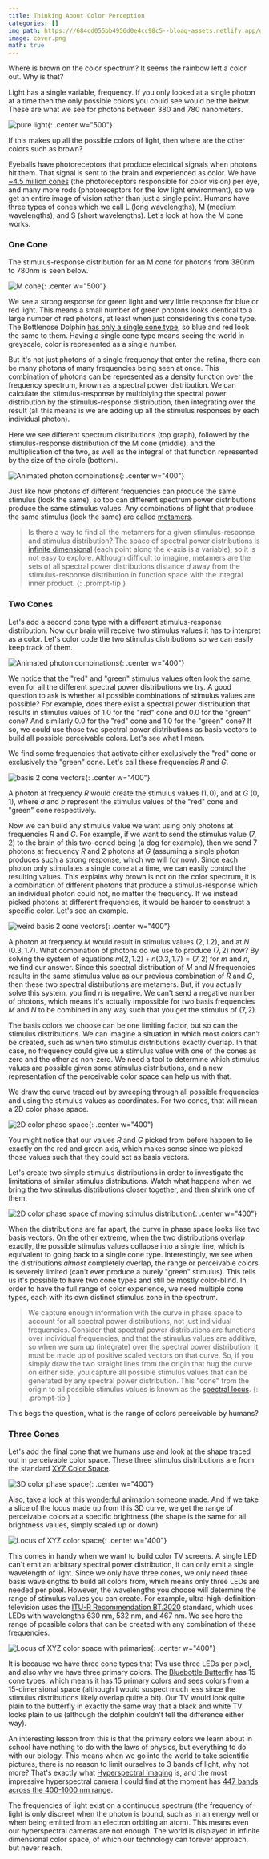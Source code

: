 ```yaml
---
title: Thinking About Color Perception
categories: []
img_path: https:///684cd055bb4956d0e4cc98c5--bloag-assets.netlify.app/gifs/Color
image: cover.png
math: true
---
```


Where is brown on the color spectrum? It seems the rainbow left a color out. Why is that?

Light has a single variable, frequency. If you only looked at a single photon at a time then the only possible colors you could see would be the below. These are what we see for photons between 380 and 780 nanometers.

![pure light](colors.png){: .center w="500"}

If this makes up all the possible colors of light, then where are the other colors such as brown?

Eyeballs have photoreceptors that produce electrical signals when photons hit them. That signal is sent to the brain and experienced as color. We have [~4.5 million cones](https://www.ncbi.nlm.nih.gov/books/NBK10848) (the photoreceptors responsible for color vision) per eye, and many more rods (photoreceptors for the low light environment), so we get an entire image of vision rather than just a single point. Humans have three types of cones which we call L (long wavelengths), M (medium wavelengths), and S (short wavelengths). Let's look at how the M cone works.

### One Cone

The stimulus-response distribution for an M cone for photons from 380nm to 780nm is seen below.

![M cone](M.png){: .center w="500"}

We see a strong response for green light and very little response for blue or red light. This means a small number of green photons looks identical to a large number of red photons, at least when just considering this cone type. The Bottlenose Dolphin [has only a single cone type](https://pubmed.ncbi.nlm.nih.gov/9682867/), so blue and red look the same to them. Having a single cone type means seeing the world in greyscale, color is represented as a single number.

But it's not just photons of a single frequency that enter the retina, there can be many photons of many frequencies being seen at once. This combination of photons can be represented as a density function over the frequency spectrum, known as a spectral power distribution. We can calculate the stimulus-response by multiplying the spectral power distribution by the stimulus-response distribution, then integrating over the result (all this means is we are adding up all the stimulus responses by each individual photon).

Here we see different spectrum distributions (top graph), followed by the stimulus-response distribution of the M cone (middle), and the multiplication of the two, as well as the integral of that function represented by the size of the circle (bottom).

![Animated photon combinations](animatedCone.gif){: .center w="400"}

Just like how photons of different frequencies can produce the same stimulus (look the same), so too can different spectrum power distributions produce the same stimulus values. Any combinations of light that produce the same stimulus (look the same) are called [metamers](https://en.wikipedia.org/wiki/Metamerism_(color)).

> Is there a way to find all the metamers for a given stimulus-response and stimulus distribution? The space of spectral power distributions is [infinite dimensional](https://en.wikipedia.org/wiki/Hilbert_space) (each point along the x-axis is a variable), so it is not easy to explore. Although difficult to imagine, metamers are the sets of all spectral power distributions distance $d$ away from the stimulus-response distribution in function space with the integral inner product.
{: .prompt-tip }

### Two Cones

Let's add a second cone type with a different stimulus-response distribution. Now our brain will receive two stimulus values it has to interpret as a color. Let's color code the two stimulus distributions so we can easily keep track of them.

![Animated photon combinations](2animatedCones.gif){: .center w="400"}

We notice that the "red" and "green" stimulus values often look the same, even for all the different spectral power distributions we try. A good question to ask is whether all possible combinations of stimulus values are possible? For example, does there exist a spectral power distribution that results in stimulus values of 1.0 for the "red" cone and 0.0 for the "green" cone? And similarly 0.0 for the "red" cone and 1.0 for the "green" cone? If so, we could use those two spectral power distributions as basis vectors to build all possible perceivable colors. Let's see what I mean.

We find some frequencies that activate either exclusively the "red" cone or exclusively the "green" cone. Let's call these frequencies $R$ and $G$.

![basis 2 cone vectors](RGVecs.png){: .center w="400"}

A photon at frequency $R$ would create the stimulus values $(1, 0)$, and at $G$ $(0, 1)$, where $a$ and $b$ represent the stimulus values of the "red" cone and "green" cone respectively.

Now we can build any stimulus value we want using only photons at frequencies $R$ and $G$. For example, if we want to send the stimulus value $(7, 2)$ to the brain of this two-coned being (a dog for example), then we send 7 photons at frequency $R$ and 2 photons at $G$ (assuming a single photon produces such a strong response, which we will for now). Since each photon only stimulates a single cone at a time, we can easily control the resulting values. This explains why brown is not on the color spectrum, it is a combination of different photons that produce a stimulus-response which an individual photon could not, no matter the frequency. If we instead picked photons at different frequencies, it would be harder to construct a specific color. Let's see an example.

![weird basis 2 cone vectors](MNVecs.png){: .center w="400"}

A photon at frequency $M$ would result in stimulus values $(2, 1.2)$, and at $N$ $(0.3, 1.7)$. What combination of photons do we use to produce $(7, 2)$ now? By solving the system of equations $m (2, 1.2) + n (0.3, 1.7) = (7, 2)$ for $m$ and $n$, we find our answer. Since this spectral distribution of $M$ and $N$ frequencies results in the same stimulus value as our previous combination of $R$ and $G$, then these two spectral distributions are metamers. But, if you actually solve this system, you find $n$ is negative. We can't send a negative number of photons, which means it's actually impossible for two basis frequencies $M$ and $N$ to be combined in any way such that you get the stimulus of $(7, 2)$.

The basis colors we choose can be one limiting factor, but so can the stimulus distributions. We can imagine a situation in which most colors can't be created, such as when two stimulus distributions exactly overlap. In that case, no frequency could give us a stimulus value with one of the cones as zero and the other as non-zero. We need a tool to determine which stimulus values are possible given some stimulus distributions, and a new representation of the perceivable color space can help us with that.

We draw the curve traced out by sweeping through all possible frequencies and using the stimulus values as coordinates. For two cones, that will mean a 2D color phase space.

![2D color phase space](2dPhaseSpace.gif){: .center w="400"}

You might notice that our values $R$ and $G$ picked from before happen to lie exactly on the red and green axis, which makes sense since we picked those values such that they could act as basis vectors. 

Let's create two simple stimulus distributions in order to investigate the limitations of similar stimulus distributions. Watch what happens when we bring the two stimulus distributions closer together, and then shrink one of them.

![2D color phase space of moving stimulus distribution](animatedPhaseSpace.gif){: .center w="400"}

When the distributions are far apart, the curve in phase space looks like two basis vectors. On the other extreme, when the two distributions overlap exactly, the possible stimulus values collapse into a single line, which is equivalent to going back to a single cone type. Interestingly, we see when the distributions _almost_ completely overlap, the range or perceivable colors is severely limited (can't ever produce a purely "green" stimulus). This tells us it's possible to have two cone types and still be mostly color-blind. In order to have the full range of color experience, we need multiple cone types, each with its own distinct stimulus zone in the spectrum.

> We capture enough information with the curve in phase space to account for all spectral power distributions, not just individual frequencies. Consider that spectral power distributions are functions over individual frequencies, and that the stimulus values are additive, so when we sum up (integrate) over the spectral power distribution, it must be made up of positive scaled vectors on that curve. So, if you simply draw the two straight lines from the origin that hug the curve on either side, you capture all possible stimulus values that can be generated by any spectral power distribution. This "cone" from the origin to all possible stimulus values is known as the [spectral locus](https://www.sciencedirect.com/topics/engineering/spectral-locus).
{: .prompt-tip }

This begs the question, what is the range of colors perceivable by humans?

### Three Cones

Let's add the final cone that we humans use and look at the shape traced out in perceivable color space. These three stimulus distributions are from the standard [XYZ Color Space](https://en.wikipedia.org/wiki/CIE_1931_color_space).

![3D color phase space](3dPhaseSpace.gif){: .center w="400"}

Also, take a look at this [wonderful](https://youtu.be/x0-qoXOCOow) animation someone made. And if we take a slice of the locus made up from this 3D curve, we get the range of perceivable colors at a specific brightness (the shape is the same for all brightness values, simply scaled up or down).

![Locus of XYZ color space](locus.png){: .center w="400"}

This comes in handy when we want to build color TV screens. A single LED can't emit an arbitrary spectral power distribution, it can only emit a single wavelength of light. Since we only have three cones, we only need three basis wavelengths to build all colors from, which means only three LEDs are needed per pixel. However, the wavelengths you choose will determine the range of stimulus values you can create. For example, ultra-high-definition-television uses the [ITU-R Recommendation BT.2020](https://en.wikipedia.org/wiki/Rec._2020) standard, which uses LEDs with wavelengths 630 nm, 532 nm, and 467 nm. We see here the range of possible colors that can be created with any combination of these frequencies.

![Locus of XYZ color space with primaries](rec2020.png){: .center w="400"}

It is because we have three cone types that TVs use three LEDs per pixel, and also why we have three primary colors. The [Bluebottle Butterfly](https://entomologytoday.org/2016/03/09/the-eyes-of-common-bluebottle-butterflies-have-15-photoreceptor-classes/) has 15 cone types, which means it has 15 primary colors and sees colors from a 15-dimensional space (although I would suspect much less since the stimulus distributions likely overlap quite a bit). Our TV would look quite plain to the butterfly in exactly the same way that a black and white TV looks plain to us (although the dolphin couldn't tell the difference either way).

An interesting lesson from this is that the primary colors we learn about in school have nothing to do with the laws of physics, but everything to do with our biology. This means when we go into the world to take scientific pictures, there is no reason to limit ourselves to 3 bands of light, why not more? That's exactly what [Hyperspectral Imaging](https://en.wikipedia.org/wiki/Hyperspectral_imaging) is, and the most impressive hyperspectral camera I could find at the moment has [447 bands across the 400-1000 nm range](https://applied-infrared.com.au/product/xc2-high-resolution-hyperspectral/).

The frequencies of light exist on a continuous spectrum (the frequency of light is only discreet when the photon is bound, such as in an energy well or when being emitted from an electron orbiting an atom). This means even our hyperspectral cameras are not enough. The world is displayed in infinite dimensional color space, of which our technology can forever approach, but never reach.

